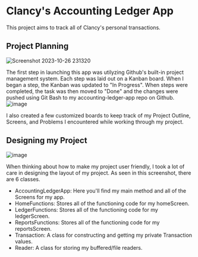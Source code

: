 # Clancy's Accounting Ledger App
This project aims to track all of Clancy's personal transactions.

## Project Planning
![Screenshot 2023-10-26 231320](https://github.com/clancycooper/accounting-ledger-app/assets/141694194/35fbee1e-c266-48f2-a3de-5bb7bba8d796)

The first step in launching this app was utilyzing Github's built-in project management system.
Each step was laid out on a Kanban board. When I began a step, the Kanban was updated to "In Progress".
When steps were completed, the task was then moved to "Done" and the changes were pushed using Git Bash to my accounting-ledger-app repo on Github.
![image](https://github.com/clancycooper/accounting-ledger-app/assets/141694194/0ee2d24b-975f-4769-808f-d6f866e23ad2)

I also created a few customized boards to keep track of my Project Outline, Screens, and Problems I encountered while working through my project.

## Designing my Project
![image](https://github.com/clancycooper/accounting-ledger-app/assets/141694194/443d9324-997b-4e7a-86a5-b65b1494f717)

When thinking about how to make my project user friendly, I took a lot of care in designing the layout of my project.
As seen in this screenshot, there are 6 classes.
- AccountingLedgerApp: Here you'll find my main method and all of the Screens for my app.
- HomeFunctions: Stores all of the functioning code for my homeScreen.
- LedgerFunctions: Stores all of the functioning code for my ledgerScreen.
- ReportsFunctions: Stores all of the functioning code for my reportsScreen.
- Transaction: A class for constructing and getting my private Transaction values.
- Reader: A class for storing my buffered/file readers.
